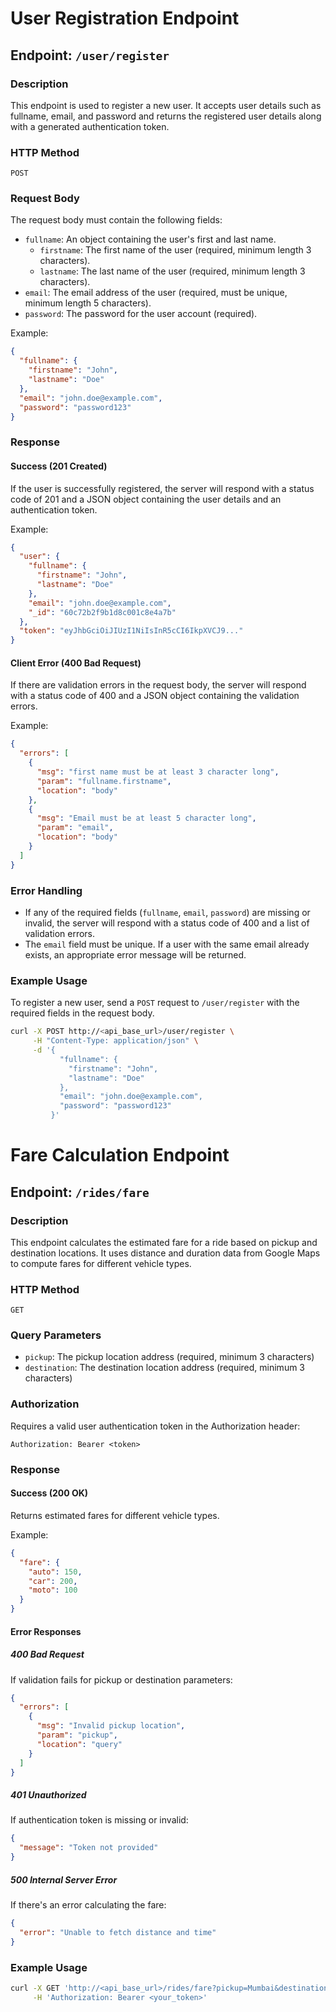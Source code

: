 # User Registration Endpoint

## Endpoint: `/user/register`

### Description
This endpoint is used to register a new user. It accepts user details such as fullname, email, and password and returns the registered user details along with a generated authentication token.

### HTTP Method
`POST`

### Request Body
The request body must contain the following fields:

- `fullname`: An object containing the user's first and last name.
  - `firstname`: The first name of the user (required, minimum length 3 characters).
  - `lastname`: The last name of the user (required, minimum length 3 characters).
- `email`: The email address of the user (required, must be unique, minimum length 5 characters).
- `password`: The password for the user account (required).

Example:
```json
{
  "fullname": {
    "firstname": "John",
    "lastname": "Doe"
  },
  "email": "john.doe@example.com",
  "password": "password123"
}
```

### Response
#### Success (201 Created)
If the user is successfully registered, the server will respond with a status code of 201 and a JSON object containing the user details and an authentication token.

Example:
```json
{
  "user": {
    "fullname": {
      "firstname": "John",
      "lastname": "Doe"
    },
    "email": "john.doe@example.com",
    "_id": "60c72b2f9b1d8c001c8e4a7b"
  },
  "token": "eyJhbGciOiJIUzI1NiIsInR5cCI6IkpXVCJ9..."
}
```

#### Client Error (400 Bad Request)
If there are validation errors in the request body, the server will respond with a status code of 400 and a JSON object containing the validation errors.

Example:
```json
{
  "errors": [
    {
      "msg": "first name must be at least 3 character long",
      "param": "fullname.firstname",
      "location": "body"
    },
    {
      "msg": "Email must be at least 5 character long",
      "param": "email",
      "location": "body"
    }
  ]
}
```

### Error Handling
- If any of the required fields (`fullname`, `email`, `password`) are missing or invalid, the server will respond with a status code of 400 and a list of validation errors.
- The `email` field must be unique. If a user with the same email already exists, an appropriate error message will be returned.

### Example Usage
To register a new user, send a `POST` request to `/user/register` with the required fields in the request body.

```bash
curl -X POST http://<api_base_url>/user/register \
     -H "Content-Type: application/json" \
     -d '{
           "fullname": {
             "firstname": "John",
             "lastname": "Doe"
           },
           "email": "john.doe@example.com",
           "password": "password123"
         }'
```

# Fare Calculation Endpoint

## Endpoint: `/rides/fare`

### Description
This endpoint calculates the estimated fare for a ride based on pickup and destination locations. It uses distance and duration data from Google Maps to compute fares for different vehicle types.

### HTTP Method
`GET`

### Query Parameters
- `pickup`: The pickup location address (required, minimum 3 characters)
- `destination`: The destination location address (required, minimum 3 characters)

### Authorization
Requires a valid user authentication token in the Authorization header:
```
Authorization: Bearer <token>
```

### Response
#### Success (200 OK)
Returns estimated fares for different vehicle types.

Example:
```json
{
  "fare": {
    "auto": 150,
    "car": 200,
    "moto": 100
  }
}
```

#### Error Responses

##### 400 Bad Request
If validation fails for pickup or destination parameters:
```json
{
  "errors": [
    {
      "msg": "Invalid pickup location",
      "param": "pickup",
      "location": "query"
    }
  ]
}
```

##### 401 Unauthorized
If authentication token is missing or invalid:
```json
{
  "message": "Token not provided"
}
```

##### 500 Internal Server Error
If there's an error calculating the fare:
```json
{
  "error": "Unable to fetch distance and time"
}
```

### Example Usage
```bash
curl -X GET 'http://<api_base_url>/rides/fare?pickup=Mumbai&destination=Pune' \
     -H 'Authorization: Bearer <your_token>'
```

